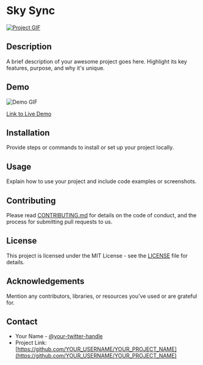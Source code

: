 # Sky Sync

[![Project GIF](<img src="images/backgroung.jpg" alt="Chat App">)](LINK_TO_YOUR_PROJECT)

## Description

A brief description of your awesome project goes here. Highlight its key features, purpose, and why it's unique.

## Demo

![Demo GIF](YOUR_DEMO_GIF_URL)

[Link to Live Demo](LINK_TO_LIVE_DEMO)

## Installation

Provide steps or commands to install or set up your project locally.

## Usage

Explain how to use your project and include code examples or screenshots.

## Contributing

Please read [CONTRIBUTING.md](CONTRIBUTING.md) for details on the code of conduct, and the process for submitting pull requests to us.

## License

This project is licensed under the MIT License - see the [LICENSE](LICENSE) file for details.

## Acknowledgements

Mention any contributors, libraries, or resources you've used or are grateful for.

## Contact

- Your Name - [@your-twitter-handle](https://twitter.com/your-twitter-handle)
- Project Link: [https://github.com/YOUR_USERNAME/YOUR_PROJECT_NAME](https://github.com/YOUR_USERNAME/YOUR_PROJECT_NAME)
